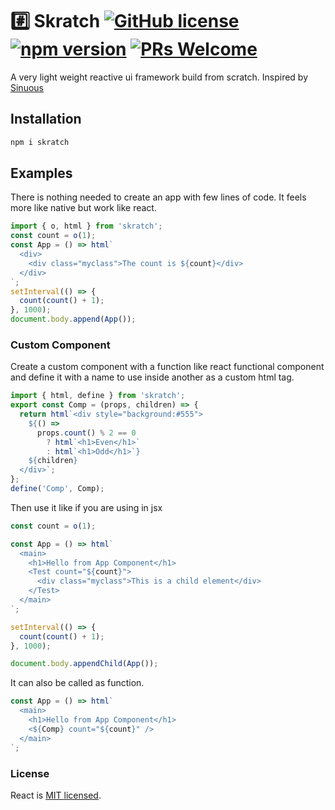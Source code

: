 # #️⃣ Skratch [![GitHub license](https://img.shields.io/badge/license-MIT-blue.svg)](https://github.com/websyncs/skratch/blob/master/LICENSE) [![npm version](https://img.shields.io/npm/v/skratch.svg?style=flat)](https://www.npmjs.com/package/skratch) [![PRs Welcome](https://img.shields.io/badge/PRs-welcome-brightgreen.svg)](https://websyncs.com/docs/how-to-contribute.html#your-first-pull-request)

A very light weight reactive ui framework build from scratch. Inspired by [Sinuous](https://github.com/luwes/sinuous)

## Installation

```js
npm i skratch
```

## Examples

There is nothing needed to create an app with few lines of code. It feels more like native but work like react.

```js
import { o, html } from 'skratch';
const count = o(1);
const App = () => html`
  <div>
    <div class="myclass">The count is ${count}</div>
  </div>
`;
setInterval(() => {
  count(count() + 1);
}, 1000);
document.body.append(App());
```

### Custom Component

Create a custom component with a function like react functional component and define it with a name to use inside another as a custom html tag.

```js
import { html, define } from 'skratch';
export const Comp = (props, children) => {
  return html`<div style="background:#555">
    ${() =>
      props.count() % 2 == 0
        ? html`<h1>Even</h1>`
        : html`<h1>Odd</h1>`}
    ${children}
  </div>`;
};
define('Comp', Comp);
```
Then use it like if you are using in jsx 

```js
const count = o(1);

const App = () => html`
  <main>
    <h1>Hello from App Component</h1>
    <Test count="${count}">
      <div class="myclass">This is a child element</div>
    </Test>
  </main>
`;

setInterval(() => {
  count(count() + 1);
}, 1000);

document.body.appendChild(App());
```

It can also be called as function.

```js
const App = () => html`
  <main>
    <h1>Hello from App Component</h1>
    <${Comp} count="${count}" />
  </main>
`;
```

### License

React is [MIT licensed](./LICENSE).